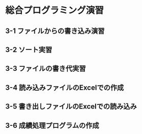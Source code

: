 # 総合プログラミング演習
## 3-1 ファイルからの書き込み演習
## 3-2 ソート実習
## 3-3 ファイルの書き代実習
## 3-4 読み込みファイルのExcelでの作成
## 3-5 書き出しファイルのExcelでの読み込み
## 3-6 成績処理プログラムの作成
